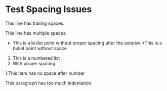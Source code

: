 # Test Spacing Issues

This line has trailing spaces.

This line has  multiple  spaces.

* This is a bullet point without proper spacing after the asterisk
*This is a bullet point without space

1. This is a numbered list
2. With proper spacing

1.This item has no space after number

   This paragraph has too much indentation.
